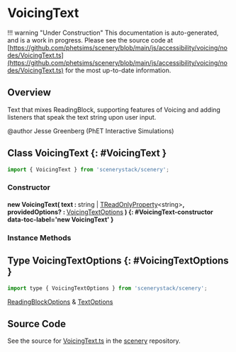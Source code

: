 # VoicingText

!!! warning "Under Construction"
    This documentation is auto-generated, and is a work in progress. Please see the source code at
    [https://github.com/phetsims/scenery/blob/main/js/accessibility/voicing/nodes/VoicingText.ts](https://github.com/phetsims/scenery/blob/main/js/accessibility/voicing/nodes/VoicingText.ts) for the most up-to-date information.

## Overview

Text that mixes ReadingBlock, supporting features of Voicing and adding listeners that speak the text string
upon user input.

@author Jesse Greenberg (PhET Interactive Simulations)

## Class VoicingText {: #VoicingText }


```js
import { VoicingText } from 'scenerystack/scenery';
```
### Constructor

#### new VoicingText( text : <span style="font-weight: 400;"><span style="color: hsla(calc(var(--md-hue) + 180deg),80%,40%,1);">string</span> | [TReadOnlyProperty](../axon/TReadOnlyProperty.md)&lt;<span style="color: hsla(calc(var(--md-hue) + 180deg),80%,40%,1);">string</span>&gt;</span>, providedOptions? : <span style="font-weight: 400;">[VoicingTextOptions](../scenery/VoicingText.md#VoicingTextOptions)</span> ) {: #VoicingText-constructor data-toc-label='new VoicingText' }

### Instance Methods





## Type VoicingTextOptions {: #VoicingTextOptions }


```js
import type { VoicingTextOptions } from 'scenerystack/scenery';
```


[ReadingBlockOptions](../scenery/ReadingBlock.md#ReadingBlockOptions) &amp; [TextOptions](../scenery/Text.md#TextOptions)



## Source Code

See the source for [VoicingText.ts](https://github.com/phetsims/scenery/blob/main/js/accessibility/voicing/nodes/VoicingText.ts) in the [scenery](https://github.com/phetsims/scenery) repository.
